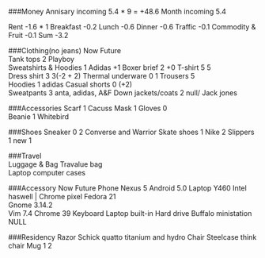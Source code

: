 ###Money
Annisary incoming		5.4 * 9 =	+48.6
Month incoming			5.4
						
Rent					-1.6 * 1
Breakfast				-0.2
Lunch					-0.6
Dinner					-0.6 
Traffic					-0.1
Commodity & Fruit		-0.1
Sum						-3.2

###Clothing(no jeans)	Now												Future								
Tank tops				2 Playboy										
Sweatshirts & Hoodies	1 Adidas										+1
Boxer brief				2												+0 
T-shirt                 5												5               
Dress shirt				3												3(-2 + 2)
Thermal underware		0												1
Trousers				5												
Hoodies					1 adidas
Casual shorts           0												(+2)               
Sweatpants				3 anta, adidas, A&F
Down jackets/coats		2 null/ Jack jones

###Accessories 
Scarf                   1	Cacuss 
Mask                    1
Gloves                  0               
Beanie					1	Whitebird

###Shoes
Sneaker					0												2 Converse and Warrior
Skate shoes				1	Nike										2
Slippers                1												new 1												


###Travel				
Luggage & Bag           Travalue bag            
						Laptop computer cases


###Accessory			Now												Future
Phone					Nexus 5
						Android 5.0
Laptop					Y460											Intel haswell | Chrome pixel
						Fedora 21										
						Gnome 3.14.2								
						Vim 7.4
						Chrome 39
Keyboard				Laptop built-in	
Hard drive				Buffalo ministation								NULL

###Residency
Razor					Schick quatto titanium and hydro
Chair																	Steelcase think chair
Mug						1												2


